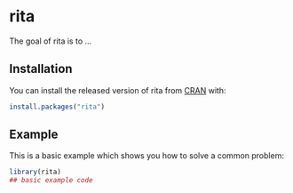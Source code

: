 
# rita

<!-- badges: start -->
<!-- badges: end -->

The goal of rita is to ...

## Installation

You can install the released version of rita from [CRAN](https://CRAN.R-project.org) with:

``` r
install.packages("rita")
```

## Example

This is a basic example which shows you how to solve a common problem:

``` r
library(rita)
## basic example code
```

